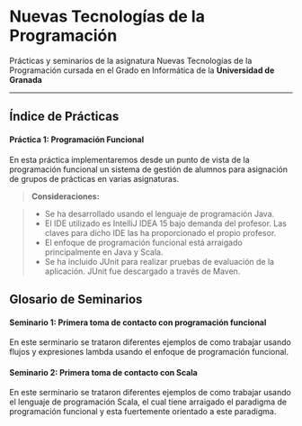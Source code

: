 Nuevas Tecnologías de la Programación
===================

Prácticas y seminarios de la asignatura Nuevas Tecnologías de la Programación cursada en el Grado en Informática de la **Universidad de Granada**

----------

Índice de Prácticas
-------------
#### Práctica 1: Programación Funcional
En esta práctica implementaremos desde un punto de vista de la programación funcional un sistema de gestión de alumnos
para asignación de grupos de prácticas en varias asignaturas.

> **Consideraciones:**

> - Se ha desarrollado usando el lenguaje de programación Java.
> - El IDE utilizado es IntelliJ IDEA 15 bajo demanda del profesor. Las claves para dicho IDE las ha proporcionado el propio profesor.
> - El enfoque de programación funcional está arraigado principalmente en Java y Scala.
> - Se ha incluido JUnit para realizar pruebas de evaluación de la aplicación. JUnit fue descargado a través de Maven.


Glosario de Seminarios
-------------
#### Seminario 1: Primera toma de contacto con programación funcional
En este serminario se trataron diferentes ejemplos de como trabajar usando flujos y expresiones lambda usando el enfoque de programación funcional.

#### Seminario 2: Primera toma de contacto con Scala
En este serminario se trataron diferentes ejemplos de como trabajar usando el lenguaje de programación Scala, el cual tiene arraigado el paradigma de programación funcional y esta fuertemente orientado a este paradigma.
